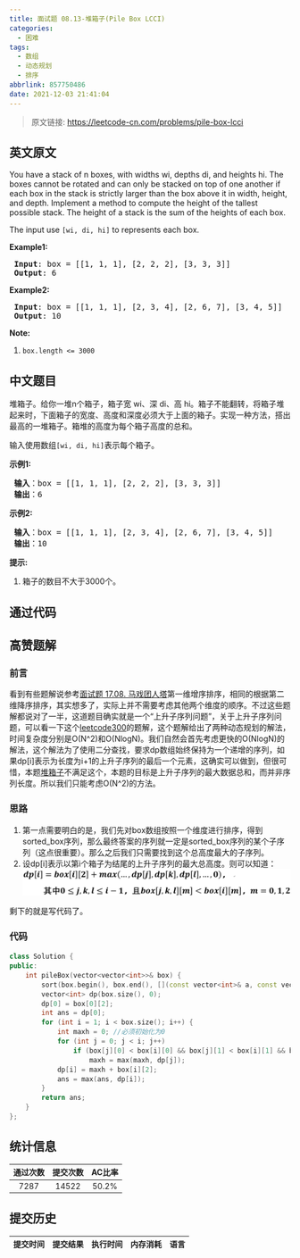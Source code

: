 ```yaml
---
title: 面试题 08.13-堆箱子(Pile Box LCCI)
categories:
  - 困难
tags:
  - 数组
  - 动态规划
  - 排序
abbrlink: 857750486
date: 2021-12-03 21:41:04
---
```


> 原文链接: https://leetcode-cn.com/problems/pile-box-lcci


## 英文原文
<div><p>You have a stack of n boxes, with widths wi, depths di, and heights hi. The boxes cannot be rotated and can only be stacked on top of one another if each box in the stack is strictly larger than the box above it in width, height, and depth. Implement a method to compute the height of the tallest possible stack. The height of a stack is the sum of the heights of each box.</p>

<p>The input use <code>[wi, di, hi]</code>&nbsp;to represents each box.</p>

<p><strong>Example1:</strong></p>

<pre>
<strong> Input</strong>: box = [[1, 1, 1], [2, 2, 2], [3, 3, 3]]
<strong> Output</strong>: 6
</pre>

<p><strong>Example2:</strong></p>

<pre>
<strong> Input</strong>: box = [[1, 1, 1], [2, 3, 4], [2, 6, 7], [3, 4, 5]]
<strong> Output</strong>: 10
</pre>

<p><strong>Note:</strong></p>

<ol>
	<li><code>box.length &lt;= 3000</code></li>
</ol>
</div>

## 中文题目
<div><p>堆箱子。给你一堆n个箱子，箱子宽 wi、深 di、高 hi。箱子不能翻转，将箱子堆起来时，下面箱子的宽度、高度和深度必须大于上面的箱子。实现一种方法，搭出最高的一堆箱子。箱堆的高度为每个箱子高度的总和。</p>

<p>输入使用数组<code>[wi, di, hi]</code>表示每个箱子。</p>

<p><strong>示例1:</strong></p>

<pre><strong> 输入</strong>：box = [[1, 1, 1], [2, 2, 2], [3, 3, 3]]
<strong> 输出</strong>：6
</pre>

<p><strong>示例2:</strong></p>

<pre><strong> 输入</strong>：box = [[1, 1, 1], [2, 3, 4], [2, 6, 7], [3, 4, 5]]
<strong> 输出</strong>：10
</pre>

<p><strong>提示:</strong></p>

<ol>
	<li>箱子的数目不大于3000个。</li>
</ol>
</div>

## 通过代码
<RecoDemo>
</RecoDemo>


## 高赞题解
### 前言
看到有些题解说参考[面试题 17.08. 马戏团人塔](https://leetcode-cn.com/problems/circus-tower-lcci/solution/xian-gen-ju-shen-gao-pai-xu-ruo-shen-gao-yi-yang-z/)第一维增序排序，相同的根据第二维降序排序，其实想多了，实际上并不需要考虑其他两个维度的顺序。不过这些题解都说对了一半，这道题目确实就是一个“上升子序列问题”，关于上升子序列问题，可以看一下这个[leetcode300](https://leetcode-cn.com/problems/longest-increasing-subsequence/solution/zui-chang-shang-sheng-zi-xu-lie-by-leetcode/)的题解，这个题解给出了两种动态规划的解法，时间复杂度分别是O(N^2)和O(NlogN)。我们自然会首先考虑更快的O(NlogN)的解法，这个解法为了使用二分查找，要求dp数组始终保持为一个递增的序列，如果dp[i]表示为长度为i+1的上升子序列的最后一个元素，这确实可以做到，但很可惜，本题[堆箱子](https://leetcode-cn.com/problems/pile-box-lcci/)不满足这个，本题的目标是上升子序列的最大数据总和，而并非序列长度。所以我们只能考虑O(N^2)的方法。
### 思路
1. 第一点需要明白的是，我们先对box数组按照一个维度进行排序，得到sorted_box序列，那么最终答案的序列就一定是sorted_box序列的某个子序列（这点很重要）。那么之后我们只需要找到这个总高度最大的子序列。
2. 设dp[i]表示以第i个箱子为结尾的上升子序列的最大总高度。则可以知道：
![堆箱子.png](../images/pile-box-lcci-0.png)


剩下的就是写代码了。
### 代码
```c++
class Solution {
public:
    int pileBox(vector<vector<int>>& box) {
        sort(box.begin(), box.end(), [](const vector<int>& a, const vector<int>& b) { return a[0] < b[0]; });
        vector<int> dp(box.size(), 0);
        dp[0] = box[0][2];
        int ans = dp[0];
        for (int i = 1; i < box.size(); i++) {
            int maxh = 0; //必须初始化为0
            for (int j = 0; j < i; j++)
                if (box[j][0] < box[i][0] && box[j][1] < box[i][1] && box[j][2] < box[i][2])
                    maxh = max(maxh, dp[j]);
            dp[i] = maxh + box[i][2];
            ans = max(ans, dp[i]);
        }
        return ans;
    }
};
```

## 统计信息
| 通过次数 | 提交次数 | AC比率 |
| :------: | :------: | :------: |
|    7287    |    14522    |   50.2%   |

## 提交历史
| 提交时间 | 提交结果 | 执行时间 |  内存消耗  | 语言 |
| :------: | :------: | :------: | :--------: | :--------: |
